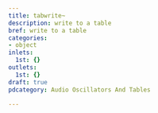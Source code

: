 ```yaml
---
title: tabwrite~
description: write to a table
bref: write to a table
categories:
- object
inlets:
  1st: {}
outlets:
  1st: {}
draft: true
pdcategory: Audio Oscillators And Tables

---
```


